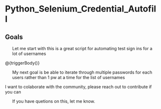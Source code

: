 # Python_Selenium_Credential_Autofill

<H2>Goals</h3>
<ul>Let me start with this is a great script for automating test sign ins for a lot of usernames</ul>@{triggerBody()}</br>
<ul>My next goal is be able to iterate through multiple passwords for each users rather than 1 pw at a time for the list of usernames</ul
<ul>I want to colaborate with the community, please reach out to contribute if you can</ul>
<ul>If you have quetions on this, let me know.</ul>
